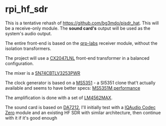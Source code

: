 # rpi_hf_sdr
This is a tentative rehash of https://github.com/bg3mdo/pisdr_hat.
This will be a receive-only module.
The **sound card's** output will be used as the system's audio output.

The entire front-end is based on the [qrp-labs](http://qrp-labs.com/receiver) receiver module, without the isolation transformers.

The project will use a [CX2047LNL](https://productfinder.pulseelectronics.com/api/open/part-attachments/datasheet/CX2047LNL) front-end transformer in a balanced configuration.

The mixer is a [SN74CBTLV3253PWR](https://www.ti.com/lit/ds/symlink/sn74cbtlv3253.pdf)

The clock generator is based on a [MS5351](https://qrp-labs.com/images/synth/ms5351m.pdf) - a SI5351 clone that't actually available and seems to have better specs: [MS5351M performance](https://qrp-labs.com/synth/ms5351m.html)

The amplification is done with a set of [LM4562MAX](https://www.ti.com/lit/ds/symlink/lm4562.pdf).

The sound card is based on [DA7212](https://www.renesas.com/kr/en/document/dst/da7212-datasheet), I'll initially test with a [IQAudio Codec Zero](https://www.sparkfun.com/products/17740) module and an existing HF SDR with similar architecture, then continue with it if it's good enough
